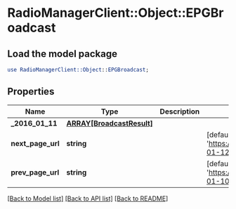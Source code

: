 # RadioManagerClient::Object::EPGBroadcast

## Load the model package
```perl
use RadioManagerClient::Object::EPGBroadcast;
```

## Properties
Name | Type | Description | Notes
------------ | ------------- | ------------- | -------------
**_2016_01_11** | [**ARRAY[BroadcastResult]**](BroadcastResult.md) |  | 
**next_page_url** | **string** |  | [default to &#39;https://raidiomanager.pluxbox.com/api/v1/broadcasts/epg/{identifier}/2016-01-12&#39;]
**prev_page_url** | **string** |  | [default to &#39;https://raidiomanager.pluxbox.com/pb/api/v1/broadcasts/epg/{identifier}/2016-01-10&#39;]

[[Back to Model list]](../README.md#documentation-for-models) [[Back to API list]](../README.md#documentation-for-api-endpoints) [[Back to README]](../README.md)


